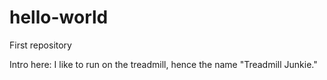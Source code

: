 # hello-world
First repository

Intro here:  I like to run on the treadmill, hence the name "Treadmill Junkie."
